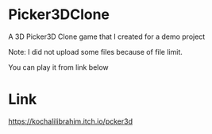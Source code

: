 # Picker3DClone
A 3D Picker3D Clone game that I created for a demo project

Note: I did not upload some files because of file limit.

You can play it from link below

# **Link**
https://kochalilibrahim.itch.io/pcker3d
